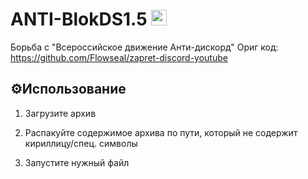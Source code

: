 # ANTI-BlokDS1.5 <img src="https://cdn-icons-png.flaticon.com/128/5968/5968756.png" height=25 />
Борьба с "Всероссийское движение Анти-дискорд"
Ориг код: https://github.com/Flowseal/zapret-discord-youtube

## ⚙️Использование

1. Загрузите архив 

2. Распакуйте содержимое архива по пути, который не содержит кириллицу/спец. символы

3. Запустите нужный файл
